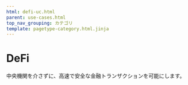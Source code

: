 ```yaml
---
html: defi-uc.html
parent: use-cases.html
top_nav_grouping: カテゴリ
template: pagetype-category.html.jinja
---
```

# DeFi
中央機関を介さずに、高速で安全な金融トランザクションを可能にします。